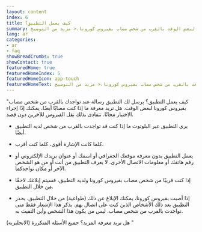 ```yaml
---
layout: content
index: 6
title: كيف يعمل التطبيق؟
summary: يرسل لك التطبيق رسالة عند تواجدك لبعض الوقت بالقرب من شخص مصاب بفيروس كورونا.< مزيد من التوضيح
lang: ar
categories:
- ar
- faq
showBreadCrumbs: true
showContact: true
featuredHome: true
featuredHomeIndex: 5
featuredHomeIcon: app-touch
featuredHomeText: يرسل لك التطبيق رسالة عند تواجدك لبعض الوقت بالقرب من شخص مصاب بفيروس كورونا.< مزيد من التوضيح
---
```


"كيف يعمل التطبيق؟ 
يرسل لك التطبيق رسالة عند تواجدك بالقرب من شخص مصاب بفيروس كورونا لبعض الوقت. هل تريد معرفة ما إذا كنت مصابًا أيضًا، يمكنك إذًا إجراء الاختبار مجانًا. تتفادى بذلك نقل الفيروس للآخرين دون قصد.

* يرى التطبيق عبر البلوتوث ما إذا كنت قد تواجدت بالقرب من شخص لديه التطبيق أيضًا.

* كلما كانت الإشارة أقوى، كلما كنت أقرب.

* يعمل التطبيق بدون معرفة موقعك الجغرافي أو اسمك أو عنوان بريدك الإلكتروني أو رقم هاتفك أو معلومات الاتصال الأخرى. لا يعرف التطبيق من أنت أو من هو الشخص الآخر أو مكان تواجدكما.

* إذا كنت قريبًا من شخص مصاب بفيروس كورونا ولديه التطبيق، فسيتم إبلاغك لاحقًا من خلال التطبيق.

* إذا أصبت بفيروس كورونا، يمكنك الإبلاغ عن ذلك (طواعية) من خلال التطبيق. يحذر التطبيق بعد ذلك الأشخاص الذين كنت على اتصال بهم. يذكر هذا الإشعار فقط متى تواجدت بالقرب من شخص مصاب. ليس من يكون هذا الشخص وأين التقيت به.

هل تريد معرفة المزيد؟
جميع الأسئلة المتكررة (الانجليزية)
"
